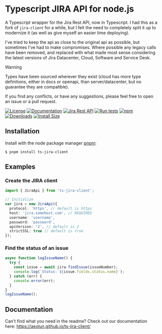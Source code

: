 # Typescript JIRA API for node.js #

A Typescript wrapper for the Jira Rest API, now in Typescript. I had this as a fork of `jira-client` for a while, but I felt the need to completely split it up to modernize it (as well as give myself an easier time deploying). 

I've tried to keep the api as close to the original api as possible, but sometimes I've had to make compromises. Where possible any legacy calls have been removed, and replaced with what made most sense considering the latest versions of Jira Datacenter, Cloud, Software and Service Desk.

> [!WARNING]  
> Types have been sourced wherever they exist (cloud has more type definitions, either in docs or openapi, than server/datacenter, but no guarantee they are compatible).

If you find any conflicts, or have any suggestions, please feel free to open an issue or a pull request.

[![License](https://img.shields.io/badge/License-MIT-blue.svg)](./LICENSE.md)
[![Documentation](https://img.shields.io/badge/Documentation--green.svg)](https://ts-jira-client.github.io/)
[![Jira Rest API](https://img.shields.io/badge/Jira%20Rest%20API--green.svg)](https://docs.atlassian.com/software/jira/docs/api/REST/latest/)
[![Run tests](https://github.com/aeolun/ts-jira-client/workflows/Test%20and%20release/badge.svg)](https://github.com/aeolun/ts-jira-client/actions)
[![npm](https://img.shields.io/npm/v/ts-jira-client.svg)](https://www.npmjs.com/package/ts-jira-client)
[![Downloads](https://img.shields.io/npm/dm/ts-jira-client.svg)](https://npmjs.com/ts-jira-client)
[![Install Size](https://packagephobia.now.sh/badge?p=ts-jira-client)](https://packagephobia.now.sh/result?p=ts-jira-client)

## Installation ##

Install with the node package manager [pnpm](https://pnpm.io/):

```shell
$ pnpm install ts-jira-client
```

## Examples ##

### Create the JIRA client ###

```typescript
import { JiraApi } from 'ts-jira-client';

// Initialize
var jira = new JiraApi({
  protocol: 'https', // default is https
  host: 'jira.somehost.com', // REQUIRED
  username: 'username',
  password: 'password',
  apiVersion: '2', // default is 2
  strictSSL: true // default is true
});
```

### Find the status of an issue ###

```typescript
async function logIssueName() {
  try {
    const issue = await jira.findIssue(issueNumber);
    console.log(`Status: ${issue.fields.status.name}`);
  } catch (err) {
    console.error(err);
  }
}
logIssueName();
```

## Documentation ##
Can't find what you need in the readme? Check out our documentation here: https://aeolun.github.io/ts-jira-client/

